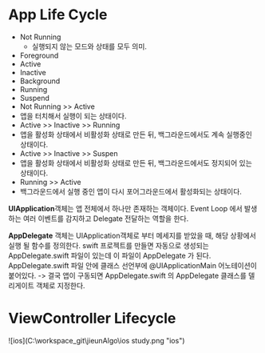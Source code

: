 # App Life Cycle

* Not Running
	* 실행되지 않는 모드와 상태를 모두 의미.
* Foreground
 * Active  
 * Inactive
* Background
 * Running  
 * Suspend
* Not Running >> Active
 * 앱을 터치해서 실행이 되는 상태이다.
* Active >> Inactive >> Running
 * 앱을 활성화 상태에서 비활성화 상태로 만든 뒤, 백그라운드에서도 계속 실행중인 상태이다.
* Active >> Inactive >> Suspen
 * 앱을 활성화 상태에서 비활성화 상태로 만든 뒤, 백그라운드에서도 정지되어 있는 상태이다.
* Running >> Active
 * 백그라운드에서 실행 중인 앱이 다시 포어그라운드에서 활성화되는 상태이다.


**UIApplication**객체는 앱 전체에서 하나만 존재하는 객체이다. Event Loop 에서 발생하는 여러 이벤트를 감지하고 Delegate 전달하는 역할을 한다.   

**AppDelegate** 객체는 UIApplication객체로 부터 메세지를 받았을 때, 해당 상황에서 실행 될 함수를 정의한다. swift 프로젝트를 만들면 자동으로 생성되는 AppDelegate.swift 파일이 있는데 이 파일이 AppDelegate 가 된다. AppDelegate.swift 파일 안에 클래스 선언부에  @UIApplicationMain 어노테이션이 붙어있다. -> 결국 앱이 구동되면 AppDelegate.swift 의 AppDelegate 클래스를 델리게이트 객체로 지정한다. 

# ViewController Lifecycle

![ios](C:\workspace_git\jieunAlgo\ios study.png "ios")
